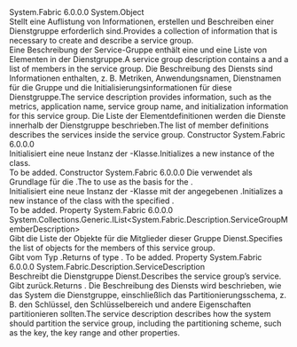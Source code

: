 <Type Name="ServiceGroupDescription" FullName="System.Fabric.Description.ServiceGroupDescription">
  <TypeSignature Language="C#" Value="public sealed class ServiceGroupDescription" />
  <TypeSignature Language="ILAsm" Value=".class public auto ansi sealed beforefieldinit ServiceGroupDescription extends System.Object" />
  <TypeSignature Language="DocId" Value="T:System.Fabric.Description.ServiceGroupDescription" />
  <TypeSignature Language="VB.NET" Value="Public NotInheritable Class ServiceGroupDescription" />
  <TypeSignature Language="F#" Value="type ServiceGroupDescription = class" />
  <AssemblyInfo>
    <AssemblyName>System.Fabric</AssemblyName>
    <AssemblyVersion>6.0.0.0</AssemblyVersion>
  </AssemblyInfo>
  <Base>
    <BaseTypeName>System.Object</BaseTypeName>
  </Base>
  <Interfaces />
  <Docs>
    <summary>
      <para><span data-ttu-id="87624-101">Stellt eine Auflistung von Informationen, erstellen und Beschreiben einer Dienstgruppe erforderlich sind.</span><span class="sxs-lookup"><span data-stu-id="87624-101">Provides a collection of information that is necessary to create and describe a service group.</span></span>  </para>
    </summary>
    <remarks>
      <para><span data-ttu-id="87624-102">Eine Beschreibung der Service-Gruppe enthält eine <see cref="T:System.Fabric.Description.ServiceGroupDescription" /> und eine Liste von Elementen in der Dienstgruppe.</span><span class="sxs-lookup"><span data-stu-id="87624-102">A service group description contains a <see cref="T:System.Fabric.Description.ServiceGroupDescription" /> and a list of members in the service group.</span></span> <span data-ttu-id="87624-103">Die Beschreibung des Diensts sind Informationen enthalten, z. B. Metriken, Anwendungsnamen, Dienstnamen für die Gruppe und die Initialisierungsinformationen für diese Dienstgruppe.</span><span class="sxs-lookup"><span data-stu-id="87624-103">The service description provides information, such as the metrics, application name, service group name, and initialization information for this service group.</span></span> <span data-ttu-id="87624-104">Die Liste der Elementdefinitionen werden die Dienste innerhalb der Dienstgruppe beschrieben.</span><span class="sxs-lookup"><span data-stu-id="87624-104">The list of member definitions describes the services inside the service group.</span></span></para>
    </remarks>
  </Docs>
  <Members>
    <Member MemberName=".ctor">
      <MemberSignature Language="C#" Value="public ServiceGroupDescription ();" />
      <MemberSignature Language="ILAsm" Value=".method public hidebysig specialname rtspecialname instance void .ctor() cil managed" />
      <MemberSignature Language="DocId" Value="M:System.Fabric.Description.ServiceGroupDescription.#ctor" />
      <MemberSignature Language="VB.NET" Value="Public Sub New ()" />
      <MemberType>Constructor</MemberType>
      <AssemblyInfo>
        <AssemblyName>System.Fabric</AssemblyName>
        <AssemblyVersion>6.0.0.0</AssemblyVersion>
      </AssemblyInfo>
      <Parameters />
      <Docs>
        <summary>
          <para><span data-ttu-id="87624-105">Initialisiert eine neue Instanz der <see cref="T:System.Fabric.Description.ServiceGroupDescription" />-Klasse.</span><span class="sxs-lookup"><span data-stu-id="87624-105">Initializes a new instance of the <see cref="T:System.Fabric.Description.ServiceGroupDescription" /> class.</span></span></para>
        </summary>
        <remarks>To be added.</remarks>
      </Docs>
    </Member>
    <Member MemberName=".ctor">
      <MemberSignature Language="C#" Value="public ServiceGroupDescription (System.Fabric.Description.ServiceDescription serviceDescription);" />
      <MemberSignature Language="ILAsm" Value=".method public hidebysig specialname rtspecialname instance void .ctor(class System.Fabric.Description.ServiceDescription serviceDescription) cil managed" />
      <MemberSignature Language="DocId" Value="M:System.Fabric.Description.ServiceGroupDescription.#ctor(System.Fabric.Description.ServiceDescription)" />
      <MemberSignature Language="F#" Value="new System.Fabric.Description.ServiceGroupDescription : System.Fabric.Description.ServiceDescription -&gt; System.Fabric.Description.ServiceGroupDescription" Usage="new System.Fabric.Description.ServiceGroupDescription serviceDescription" />
      <MemberType>Constructor</MemberType>
      <AssemblyInfo>
        <AssemblyName>System.Fabric</AssemblyName>
        <AssemblyVersion>6.0.0.0</AssemblyVersion>
      </AssemblyInfo>
      <Parameters>
        <Parameter Name="serviceDescription" Type="System.Fabric.Description.ServiceDescription" />
      </Parameters>
      <Docs>
        <param name="serviceDescription">
          <para><span data-ttu-id="87624-106">Die <see cref="T:System.Fabric.Description.ServiceDescription" /> verwendet als Grundlage für die <see cref="T:System.Fabric.Description.ServiceGroupDescription" />.</span><span class="sxs-lookup"><span data-stu-id="87624-106">The <see cref="T:System.Fabric.Description.ServiceDescription" /> to use as the basis for the <see cref="T:System.Fabric.Description.ServiceGroupDescription" />.</span></span></para>
        </param>
        <summary>
          <para><span data-ttu-id="87624-107">Initialisiert eine neue Instanz der <see cref="T:System.Fabric.Description.ServiceGroupDescription" />-Klasse mit der angegebenen <see cref="T:System.Fabric.Description.ServiceDescription" />.</span><span class="sxs-lookup"><span data-stu-id="87624-107">Initializes a new instance of the <see cref="T:System.Fabric.Description.ServiceGroupDescription" /> class with the specified <see cref="T:System.Fabric.Description.ServiceDescription" />.</span></span></para>
        </summary>
        <remarks>To be added.</remarks>
      </Docs>
    </Member>
    <Member MemberName="MemberDescriptions">
      <MemberSignature Language="C#" Value="public System.Collections.Generic.IList&lt;System.Fabric.Description.ServiceGroupMemberDescription&gt; MemberDescriptions { get; set; }" />
      <MemberSignature Language="ILAsm" Value=".property instance class System.Collections.Generic.IList`1&lt;class System.Fabric.Description.ServiceGroupMemberDescription&gt; MemberDescriptions" />
      <MemberSignature Language="DocId" Value="P:System.Fabric.Description.ServiceGroupDescription.MemberDescriptions" />
      <MemberSignature Language="VB.NET" Value="Public Property MemberDescriptions As IList(Of ServiceGroupMemberDescription)" />
      <MemberSignature Language="F#" Value="member this.MemberDescriptions : System.Collections.Generic.IList&lt;System.Fabric.Description.ServiceGroupMemberDescription&gt; with get, set" Usage="System.Fabric.Description.ServiceGroupDescription.MemberDescriptions" />
      <MemberType>Property</MemberType>
      <AssemblyInfo>
        <AssemblyName>System.Fabric</AssemblyName>
        <AssemblyVersion>6.0.0.0</AssemblyVersion>
      </AssemblyInfo>
      <ReturnValue>
        <ReturnType>System.Collections.Generic.IList&lt;System.Fabric.Description.ServiceGroupMemberDescription&gt;</ReturnType>
      </ReturnValue>
      <Docs>
        <summary>
          <para><span data-ttu-id="87624-108">Gibt die Liste der <see cref="T:System.Fabric.Description.ServiceGroupMemberDescription" /> Objekte für die Mitglieder dieser Gruppe Dienst.</span><span class="sxs-lookup"><span data-stu-id="87624-108">Specifies the list of <see cref="T:System.Fabric.Description.ServiceGroupMemberDescription" /> objects for the members of this service group.</span></span></para>
        </summary>
        <value>
          <para><span data-ttu-id="87624-109">Gibt <see cref="T:System.Collections.Generic.IList`1" /> vom Typ <see cref="T:System.Fabric.Description.ServiceGroupMemberDescription" />.</span><span class="sxs-lookup"><span data-stu-id="87624-109">Returns <see cref="T:System.Collections.Generic.IList`1" /> of type <see cref="T:System.Fabric.Description.ServiceGroupMemberDescription" />.</span></span></para>
        </value>
        <remarks>To be added.</remarks>
      </Docs>
    </Member>
    <Member MemberName="ServiceDescription">
      <MemberSignature Language="C#" Value="public System.Fabric.Description.ServiceDescription ServiceDescription { get; set; }" />
      <MemberSignature Language="ILAsm" Value=".property instance class System.Fabric.Description.ServiceDescription ServiceDescription" />
      <MemberSignature Language="DocId" Value="P:System.Fabric.Description.ServiceGroupDescription.ServiceDescription" />
      <MemberSignature Language="VB.NET" Value="Public Property ServiceDescription As ServiceDescription" />
      <MemberSignature Language="F#" Value="member this.ServiceDescription : System.Fabric.Description.ServiceDescription with get, set" Usage="System.Fabric.Description.ServiceGroupDescription.ServiceDescription" />
      <MemberType>Property</MemberType>
      <AssemblyInfo>
        <AssemblyName>System.Fabric</AssemblyName>
        <AssemblyVersion>6.0.0.0</AssemblyVersion>
      </AssemblyInfo>
      <ReturnValue>
        <ReturnType>System.Fabric.Description.ServiceDescription</ReturnType>
      </ReturnValue>
      <Docs>
        <summary>
          <para><span data-ttu-id="87624-110">Beschreibt die Dienstgruppe Dienst.</span><span class="sxs-lookup"><span data-stu-id="87624-110">Describes the service group’s service.</span></span></para>
        </summary>
        <value>
          <para><span data-ttu-id="87624-111">Gibt <see cref="T:System.Fabric.Description.ServiceDescription" />zurück.</span><span class="sxs-lookup"><span data-stu-id="87624-111">Returns <see cref="T:System.Fabric.Description.ServiceDescription" />.</span></span></para>
        </value>
        <remarks>
          <para><span data-ttu-id="87624-112">Die Beschreibung des Diensts wird beschrieben, wie das System die Dienstgruppe, einschließlich das Partitionierungsschema, z. B. den Schlüssel, den Schlüsselbereich und andere Eigenschaften partitionieren sollten.</span><span class="sxs-lookup"><span data-stu-id="87624-112">The service description describes how the system should partition the service group, including the partitioning scheme, such as the key, the key range and other properties.</span></span></para>
        </remarks>
      </Docs>
    </Member>
  </Members>
</Type>